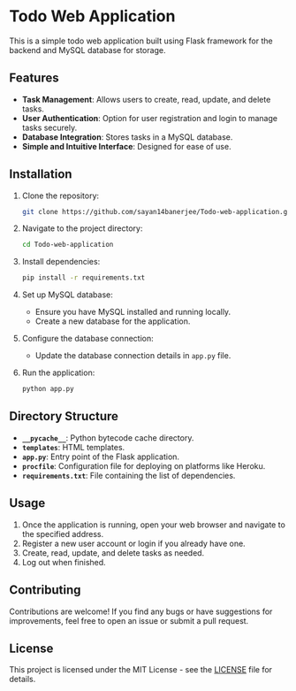 # Todo Web Application

This is a simple todo web application built using Flask framework for the backend and MySQL database for storage.

## Features

- **Task Management**: Allows users to create, read, update, and delete tasks.
- **User Authentication**: Option for user registration and login to manage tasks securely.
- **Database Integration**: Stores tasks in a MySQL database.
- **Simple and Intuitive Interface**: Designed for ease of use.

## Installation

1. Clone the repository:
   ```bash
   git clone https://github.com/sayan14banerjee/Todo-web-application.git
   ```

2. Navigate to the project directory:
   ```bash
   cd Todo-web-application
   ```

3. Install dependencies:
   ```bash
   pip install -r requirements.txt
   ```

4. Set up MySQL database:
   - Ensure you have MySQL installed and running locally.
   - Create a new database for the application.

5. Configure the database connection:
   - Update the database connection details in `app.py` file.

6. Run the application:
   ```bash
   python app.py
   ```

## Directory Structure

- **`__pycache__`**: Python bytecode cache directory.
- **`templates`**: HTML templates.
- **`app.py`**: Entry point of the Flask application.
- **`procfile`**: Configuration file for deploying on platforms like Heroku.
- **`requirements.txt`**: File containing the list of dependencies.

## Usage

1. Once the application is running, open your web browser and navigate to the specified address.
2. Register a new user account or login if you already have one.
3. Create, read, update, and delete tasks as needed.
4. Log out when finished.

## Contributing

Contributions are welcome! If you find any bugs or have suggestions for improvements, feel free to open an issue or submit a pull request.

## License

This project is licensed under the MIT License - see the [LICENSE](LICENSE) file for details.
